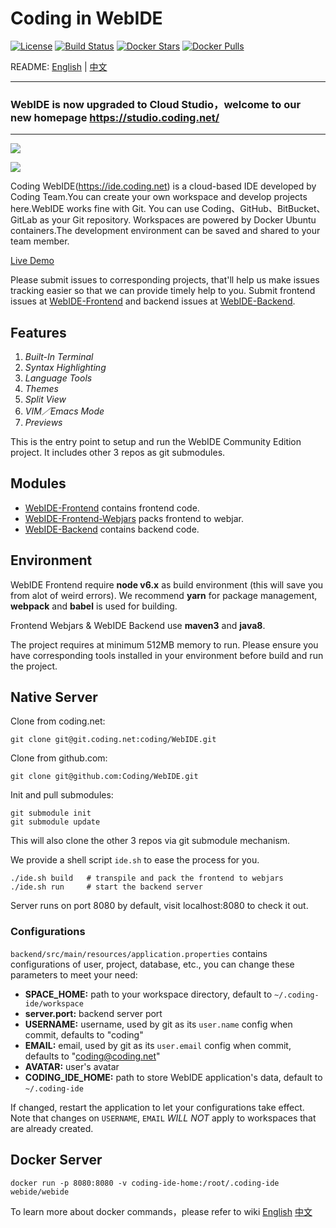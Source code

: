 # Coding in WebIDE
[![License](https://img.shields.io/badge/License-BSD%203--Clause-blue.svg)](https://github.com/Coding/WebIDE/blob/master/LICENSE) [![Build Status](https://travis-ci.org/Coding/WebIDE.svg?branch=master)](https://travis-ci.org/Coding/WebIDE) [![Docker Stars](https://img.shields.io/docker/stars/webide/webide.svg)](https://hub.docker.com/r/webide/webide 'DockerHub') [![Docker Pulls](https://img.shields.io/docker/pulls/webide/webide.svg)](https://hub.docker.com/r/webide/webide 'DockerHub')

README: [English](https://github.com/Coding/WebIDE/blob/master/README.md) | [中文](https://github.com/Coding/WebIDE/blob/master/README-zh.md)

----
### WebIDE is now upgraded to Cloud Studio，welcome to our new homepage https://studio.coding.net/
----

![](https://raw.githubusercontent.com/Coding/WebIDE/gh-pages/screenshots/import.png)

![](https://raw.githubusercontent.com/Coding/WebIDE/gh-pages/screenshots/workspace.png)

Coding WebIDE(https://ide.coding.net) is a cloud-based IDE developed by Coding Team.You can create your own workspace and develop projects here.WebIDE works fine with Git. You can use Coding、GitHub、BitBucket、GitLab as your Git repository. Workspaces are powered by Docker Ubuntu containers.The development environment can be saved and shared to your team member.

[Live Demo](https://ide.coding.net/ws/?ownerName=duwan&projectName=WordPress&isTry=true)

Please submit issues to corresponding projects, that'll help us make issues tracking easier so that we can provide timely help to you. Submit frontend issues at [WebIDE-Frontend](https://github.com/Coding/WebIDE-Frontend/issues) and backend issues at [WebIDE-Backend](https://github.com/Coding/WebIDE-Backend/issues).


## Features

1. *Built-In Terminal*
2. *Syntax Highlighting*
3. *Language Tools*
4. *Themes*
5. *Split View*
6. *VIM／Emacs Mode*
7. *Previews*

This is the entry point to setup and run the WebIDE Community Edition project. It includes other 3 repos as git submodules.


## Modules

* [WebIDE-Frontend](https://github.com/Coding/WebIDE-Frontend) contains frontend code.
* [WebIDE-Frontend-Webjars](https://github.com/Coding/WebIDE-Frontend-Webjars) packs frontend to webjar.
* [WebIDE-Backend](https://github.com/Coding/WebIDE-Backend) contains backend code.


## Environment

WebIDE Frontend require **node v6.x** as build environment (this will save you from alot of weird errors). We recommend **yarn** for package management, **webpack** and **babel** is used for building.

Frontend Webjars & WebIDE Backend use **maven3** and **java8**.

The project requires at minimum 512MB memory to run. Please ensure you have corresponding tools installed in your environment before build and run the project.


## Native Server

Clone from coding.net:
```
git clone git@git.coding.net:coding/WebIDE.git
```

Clone from github.com:
```
git clone git@github.com:Coding/WebIDE.git
```

Init and pull submodules:
```
git submodule init
git submodule update
```
This will also clone the other 3 repos via git submodule mechanism.

We provide a shell script `ide.sh` to ease the process for you.

```
./ide.sh build   # transpile and pack the frontend to webjars
./ide.sh run     # start the backend server
```
Server runs on port 8080 by default, visit localhost:8080 to check it out.


### Configurations

`backend/src/main/resources/application.properties` contains configurations of user, project, database, etc., you can change these parameters to meet your need:

* **SPACE_HOME:** path to your workspace directory, default to `~/.coding-ide/workspace`
* **server.port:** backend server port
* **USERNAME:** username, used by git as its `user.name` config when commit, defaults to "coding"
* **EMAIL:** email, used by git as its `user.email` config when commit, defaults to "coding@coding.net"
* **AVATAR:** user's avatar
* **CODING_IDE_HOME:** path to store WebIDE application's data, default to `~/.coding-ide`

If changed, restart the application to let your configurations take effect. Note that changes on `USERNAME`, `EMAIL` *WILL NOT* apply to workspaces that are already created.


## Docker Server

```
docker run -p 8080:8080 -v coding-ide-home:/root/.coding-ide webide/webide
```

To learn more about docker commands，please refer to wiki [English](https://github.com/Coding/WebIDE/wiki/Docker-Server.en) [中文](https://github.com/Coding/WebIDE/wiki/Docker-Server.zh)
